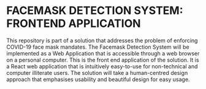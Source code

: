 # FACEMASK DETECTION SYSTEM: FRONTEND APPLICATION

This repository is part of a solution that addresses the problem of enforcing COVID-19 face mask mandates. The Facemask Detection System will be implemented as a Web Application that is accessible through a web browser on a personal computer. 
This is the front end application of the solution. It is a React web application that is intuitively easy-to-use for non-technical and computer illiterate users. The solution will take a human-centred design approach that emphasises usability and beautiful design for easy usage.
